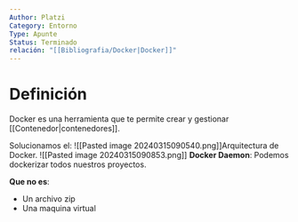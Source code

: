 ```yaml
---
Author: Platzi
Category: Entorno
Type: Apunte
Status: Terminado
relación: "[[Bibliografia/Docker|Docker]]"
---
```

# Definición 
Docker es una herramienta que te permite crear y gestionar [[Contenedor|contenedores]].

Solucionamos el: ![[Pasted image 20240315090540.png]]Arquitectura de Docker. 
![[Pasted image 20240315090853.png]]
**Docker Daemon**: Podemos dockerizar todos nuestros proyectos.

**Que no es**:
- Un archivo zip
- Una maquina virtual
